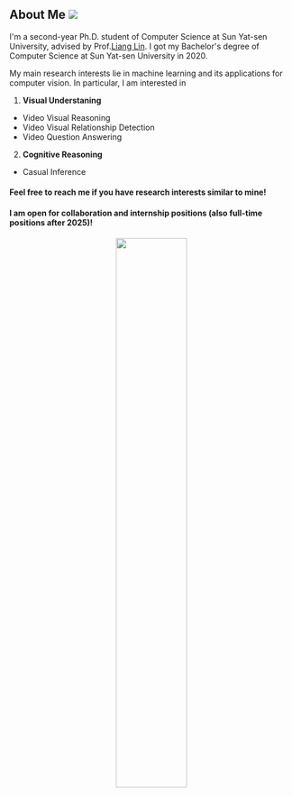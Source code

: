 ## About Me ![](https://visitor-badge.glitch.me/badge?page_id=putao537.putao537)

I'm a second-year Ph.D. student of Computer Science at Sun Yat-sen University, advised by Prof.<a href="http://www.linliang.net/" target="_blank">Liang Lin</a>. I got my Bachelor's degree of Computer Science at Sun Yat-sen University in 2020.   
          
My main research interests lie in machine learning and its applications for computer vision. In particular, I am interested in <br>
1) **Visual Understaning**
- Video Visual Reasoning
- Video Visual Relationship Detection
- Video Question Answering

2) **Cognitive Reasoning**
- Casual Inference
        
#### Feel free to reach me if you have research interests similar to mine!  
#### I am open for collaboration and internship positions (also full-time positions after 2025)!  
          
<div align=center>
  <img src='./Figures/WeChat.png' width="50%" />
</div>

<div align=center>
  <a href="https://www.zhihu.com/people/putao537"><img src="https://img.shields.io/badge/知乎-blue" alt=""></a> <a href="https://space.bilibili.com/11722513"><img src="https://img.shields.io/badge/Bilibili-blue" alt=""></a>
</div>
